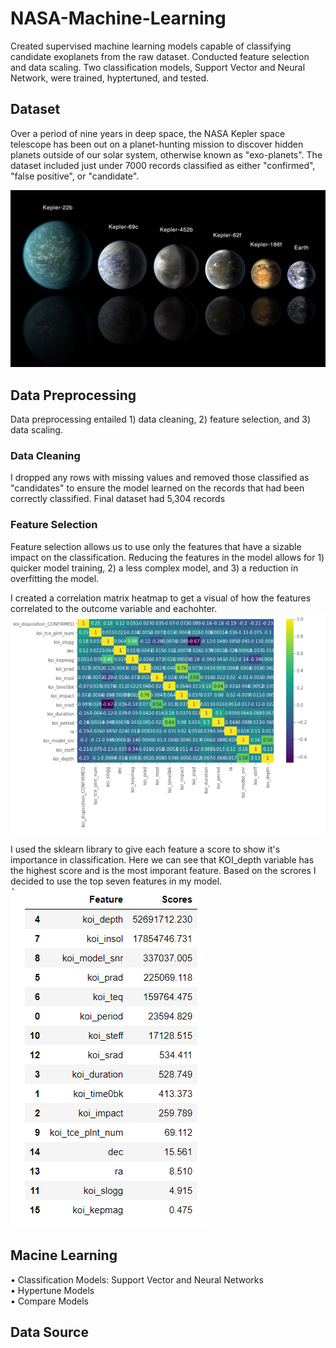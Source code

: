 # NASA-Machine-Learning
Created supervised machine learning models capable of classifying candidate exoplanets from the raw dataset.  Conducted feature selection and data scaling.  Two classification models, Support Vector and Neural Network, were trained, hyptertuned, and tested.  

## Dataset
Over a period of nine years in deep space, the NASA Kepler space telescope has been out on a planet-hunting mission to discover hidden planets outside of our solar system, otherwise known as  "exo-planets".  The dataset included just under 7000 records classified as either "confirmed", "false positive", or "candidate". 

![nasa](https://github.com/mocchicone/NASA-Machine-Learning/blob/main/Images/exoplanets.jpg)

## Data Preprocessing

Data preprocessing entailed 1) data cleaning, 2) feature selection, and 3) data scaling.  

### Data Cleaning
I dropped any rows with missing values and removed those classified as "candidates" to ensure the model learned on the records that had been correctly classified.  Final dataset had 5,304 records

### Feature Selection
Feature selection allows us to use only the features that have a sizable impact on the classification.  Reducing the features in the model allows for 1) quicker model training, 2) a less complex model, and 3) a reduction in overfitting the model.

I created a correlation matrix heatmap to get a visual of how the features correlated to the outcome variable and eachohter. 
![feature_selection](https://github.com/mocchicone/NASA-Machine-Learning/blob/main/Images/correlation_matrix_heatmap.PNG)

I used the sklearn library to give each feature a score to show it's importance in classification.  Here we can see that KOI_depth variable has the highest score and is the most imporant feature. Based on the scrores I decided to use the top seven features in my model. 
![feature_scores](https://github.com/mocchicone/NASA-Machine-Learning/blob/main/Images/feature_scores.PNG)

## Macine Learning

•	Classification Models: Support Vector and Neural Networks  
•	Hypertune Models  
•	Compare Models  


## Data Source
